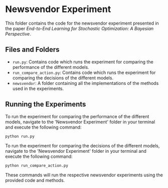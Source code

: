 # Newsvendor Experiment

This folder contains the code for the newsvendor experiment presented in the paper _End-to-End Learning for Stochastic Optimization: A Bayesian Perspective_.

## Files and Folders

- `run.py`: Contains code which runs the experiment for comparing the performance of the different models.
- `run_compare_action.py`: Contains code which runs the experiment for comparing the decisions of the different models.
- `newsvendor`: A folder containing all the implementations of the methods used in the experiments.

## Running the Experiments

To run the experiment for comparing the performance of the different models, navigate to the 'Newsvendor Experiment' folder in your terminal and execute the following command:
```
python run.py
```
To run the experiment for comparing the decisions of the different models, navigate to the 'Newsvendor Experiment' folder in your terminal and execute the following command:
```
python run_compare_action.py
```
These commands will run the respective newsvendor experiments using the provided code and methods.
